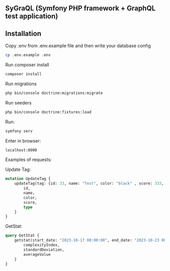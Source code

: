 ## SyGraQL (Symfony PHP framework + GraphQL test application)

## Installation

Copy .env from .env.example file and then write your database config

```bash
cp .env.example .env
```
Run composer install

```bash
composer install
```

Run migrations

```bash
php bin/console doctrine:migrations:migrate
```

Run seeders

```bash
php bin/console doctrine:fixtures:load
```

Run:

```bash
symfony serv
```
Enter in browser:

```bash 
localhost:8000
```

Examples of requests:

Update Tag:

```graphql
mutation UpdateTag {
    updateTag(tag: {id: 33, name: "Test", color: "black" , score: 333, type: FIRST}){
        id,
        name,
        color,
        score,
        type
    }
}
```

GetStat:

```graphql
query GetStat {
    getstat(start_date: "2023-10-17 00:00:00", end_date: "2023-10-23 00:00:00", type: FIRST){
        complexityIndex,
        standardDeviation,
        averageValue
    }
}
```




